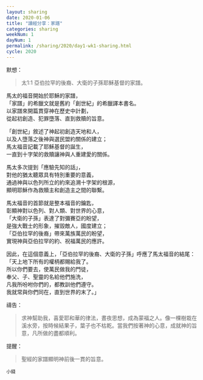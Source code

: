 ```yaml
---
layout: sharing
date: 2020-01-06
title: "讀經分享：家譜"
categories: sharing
weekNum: 1
dayNum: 1
permalink: /sharing/2020/day1-wk1-sharing.html
cycle: 2020
---  
```

默想：
>太1:1 亞伯拉罕的後裔、大衛的子孫耶穌基督的家譜。  

馬太的福音開始於耶穌的家譜，  
「家譜」的希臘文就是舊約「創世紀」的希臘譯本書名。  
以家譜來開篇貫穿神在歷史中計劃，  
從起初創造、犯罪墮落、直到救贖的旨意。  

「創世紀」敘述了神起初創造天地和人，  
以及人墮落之後神與選民盟約關係的建立；  
馬太福音記載了耶穌基督的誕生，  
一直到十字架的救贖讓神與人重建愛的關係。  

馬太多次提到「應驗先知的話」，  
對他的猶太聽眾具有特別重要的意義，  
通過神與以色列所立的約來追溯十字架的根源，  
顯明耶穌作為救贖主和創造主之間的聯繫。  

馬太福音的首節就是整本福音的鑰匙，  
彰顯神對以色列、對人類、對世界的心意，  
「大衛的子孫」表達了對彌賽亞的盼望，  
是強大戰士的形象，摧毀敵人，國度建立；  
「亞伯拉罕的後裔」帶來萬族萬民的盼望，  
實現神與亞伯拉罕的約、祝福萬民的應許。  

因此，在這個意義上，「亞伯拉罕的後裔、大衛的子孫」呼應了馬太福音的結尾：  
「天上地下所有的權柄都賜給我了。  
所以你們要去，使萬民做我的門徒，  
奉父、子、聖靈的名給他們施洗，  
凡我所吩咐你們的，都教訓他們遵守。  
我就常與你們同在，直到世界的末了。」  

禱告：
>求神幫助我，喜愛耶和華的律法，晝夜思想，成為蒙福之人。像一棵樹栽在溪水旁，按時候結果子，葉子也不枯乾。當我們按著神的心意，成就神的旨意，凡所做的盡都順利。  

提醒：
>聖經的家譜顯明神前後一貫的旨意。  

`小錢`  
